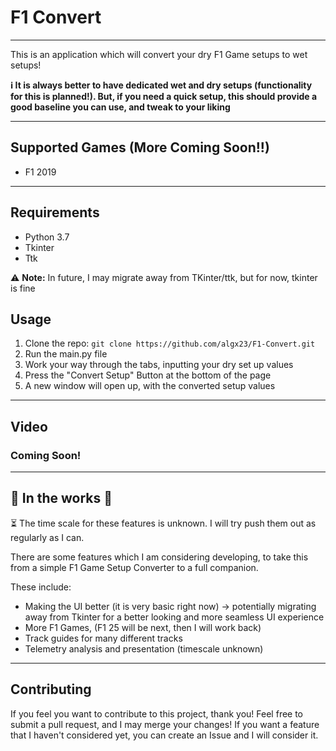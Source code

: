 # F1 Convert

---

This is an application which will convert your dry F1 Game setups to wet setups!

**:information_source: It is always better to have dedicated wet and dry setups (functionality for this is planned!). But, if you need a quick setup, this should provide a good baseline you can use, and tweak to your liking**

---

## Supported Games (More Coming Soon!!)

- F1 2019

---

## Requirements

- Python 3.7
- Tkinter
- Ttk

:warning: **Note:** In future, I may migrate away from TKinter/ttk, but for now, tkinter is fine

## Usage

1. Clone the repo:
   `git clone https://github.com/algx23/F1-Convert.git`
2. Run the main.py file
3. Work your way through the tabs, inputting your dry set up values
4. Press the "Convert Setup" Button at the bottom of the page
5. A new window will open up, with the converted setup values

---

## Video

### Coming Soon!

---

## :construction: In the works :construction:

:hourglass_flowing_sand: The time scale for these features is unknown. I will try push them out as regularly as I can.

There are some features which I am considering developing, to take this from a simple F1 Game Setup Converter to a full companion.

These include:

- Making the UI better (it is very basic right now) -> potentially migrating away from Tkinter for a better looking and more seamless UI experience
- More F1 Games, (F1 25 will be next, then I will work back)
- Track guides for many different tracks
- Telemetry analysis and presentation (timescale unknown)

---

## Contributing

If you feel you want to contribute to this project, thank you! Feel free to submit a pull request, and I may merge your changes!
If you want a feature that I haven't considered yet, you can create an Issue and I will consider it.
